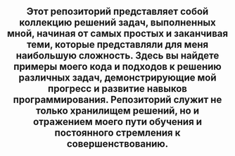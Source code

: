 <h2 align="center">  Этот репозиторий представляет собой коллекцию решений задач, выполненных мной, начиная от самых простых и заканчивая теми, которые представляли для меня наибольшую сложность. Здесь вы найдете примеры моего кода и подходов к решению различных задач, демонстрирующие мой прогресс и развитие навыков программирования. Репозиторий служит не только хранилищем решений, но и отражением моего пути обучения и постоянного стремления к совершенствованию.</h2>
